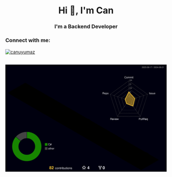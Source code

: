 <h1 align="center">Hi 👋, I'm Can</h1>
<h3 align="center">I'm a Backend Developer</h3>

<h3 align="left">Connect with me:</h3>
<p align="left">
<a href="https://linkedin.com/in/canuyumaz" target="blank"><img align="center" src="https://raw.githubusercontent.com/rahuldkjain/github-profile-readme-generator/master/src/images/icons/Social/linked-in-alt.svg" alt="canuyumaz" height="30" width="40" /></a>

<br>
<br>

![](./profile-3d-contrib/profile-night-rainbow.svg)


